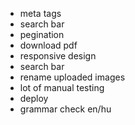 - meta tags
- search bar
- pegination
- download pdf
- responsive design
- search bar
- rename uploaded images
- lot of manual testing
- deploy
- grammar check en/hu